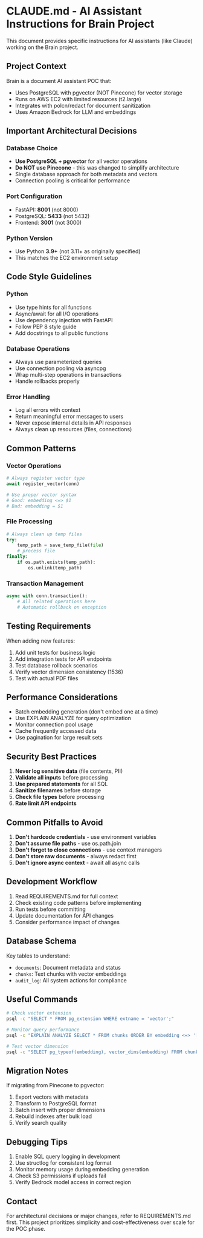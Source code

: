 # CLAUDE.md - AI Assistant Instructions for Brain Project

This document provides specific instructions for AI assistants (like Claude) working on the Brain project.

## Project Context

Brain is a document AI assistant POC that:
- Uses PostgreSQL with pgvector (NOT Pinecone) for vector storage
- Runs on AWS EC2 with limited resources (t2.large)
- Integrates with polcn/redact for document sanitization
- Uses Amazon Bedrock for LLM and embeddings

## Important Architectural Decisions

### Database Choice
- **Use PostgreSQL + pgvector** for all vector operations
- **Do NOT use Pinecone** - this was changed to simplify architecture
- Single database approach for both metadata and vectors
- Connection pooling is critical for performance

### Port Configuration
- FastAPI: **8001** (not 8000)
- PostgreSQL: **5433** (not 5432)
- Frontend: **3001** (not 3000)

### Python Version
- Use Python **3.9+** (not 3.11+ as originally specified)
- This matches the EC2 environment setup

## Code Style Guidelines

### Python
- Use type hints for all functions
- Async/await for all I/O operations
- Use dependency injection with FastAPI
- Follow PEP 8 style guide
- Add docstrings to all public functions

### Database Operations
- Always use parameterized queries
- Use connection pooling via asyncpg
- Wrap multi-step operations in transactions
- Handle rollbacks properly

### Error Handling
- Log all errors with context
- Return meaningful error messages to users
- Never expose internal details in API responses
- Always clean up resources (files, connections)

## Common Patterns

### Vector Operations
```python
# Always register vector type
await register_vector(conn)

# Use proper vector syntax
# Good: embedding <=> $1
# Bad: embedding = $1
```

### File Processing
```python
# Always clean up temp files
try:
    temp_path = save_temp_file(file)
    # process file
finally:
    if os.path.exists(temp_path):
        os.unlink(temp_path)
```

### Transaction Management
```python
async with conn.transaction():
    # All related operations here
    # Automatic rollback on exception
```

## Testing Requirements

When adding new features:
1. Add unit tests for business logic
2. Add integration tests for API endpoints
3. Test database rollback scenarios
4. Verify vector dimension consistency (1536)
5. Test with actual PDF files

## Performance Considerations

- Batch embedding generation (don't embed one at a time)
- Use EXPLAIN ANALYZE for query optimization
- Monitor connection pool usage
- Cache frequently accessed data
- Use pagination for large result sets

## Security Best Practices

1. **Never log sensitive data** (file contents, PII)
2. **Validate all inputs** before processing
3. **Use prepared statements** for all SQL
4. **Sanitize filenames** before storage
5. **Check file types** before processing
6. **Rate limit API endpoints**

## Common Pitfalls to Avoid

1. **Don't hardcode credentials** - use environment variables
2. **Don't assume file paths** - use os.path.join
3. **Don't forget to close connections** - use context managers
4. **Don't store raw documents** - always redact first
5. **Don't ignore async context** - await all async calls

## Development Workflow

1. Read REQUIREMENTS.md for full context
2. Check existing code patterns before implementing
3. Run tests before committing
4. Update documentation for API changes
5. Consider performance impact of changes

## Database Schema

Key tables to understand:
- `documents`: Document metadata and status
- `chunks`: Text chunks with vector embeddings
- `audit_log`: All system actions for compliance

## Useful Commands

```bash
# Check vector extension
psql -c "SELECT * FROM pg_extension WHERE extname = 'vector';"

# Monitor query performance
psql -c "EXPLAIN ANALYZE SELECT * FROM chunks ORDER BY embedding <=> '[...]' LIMIT 5;"

# Test vector dimension
psql -c "SELECT pg_typeof(embedding), vector_dims(embedding) FROM chunks LIMIT 1;"
```

## Migration Notes

If migrating from Pinecone to pgvector:
1. Export vectors with metadata
2. Transform to PostgreSQL format
3. Batch insert with proper dimensions
4. Rebuild indexes after bulk load
5. Verify search quality

## Debugging Tips

1. Enable SQL query logging in development
2. Use structlog for consistent log format
3. Monitor memory usage during embedding generation
4. Check S3 permissions if uploads fail
5. Verify Bedrock model access in correct region

## Contact

For architectural decisions or major changes, refer to REQUIREMENTS.md first. This project prioritizes simplicity and cost-effectiveness over scale for the POC phase.